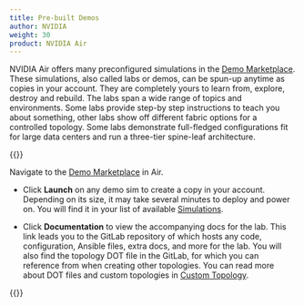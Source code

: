 ```yaml
---
title: Pre-built Demos
author: NVIDIA
weight: 30
product: NVIDIA Air
---
```

NVIDIA Air offers many preconfigured simulations in the [Demo Marketplace](https://air.nvidia.com/demos). These simulations, also called labs or demos, can be spun-up anytime as copies in your account. They are completely yours to learn from, explore, destroy and rebuild. The labs span a wide range of topics and environments. Some labs provide step-by step instructions to teach you about something, other labs show off different fabric options for a controlled topology. Some labs demonstrate full-fledged configurations fit for large data centers and run a three-tier spine-leaf architecture. 

{{<img src="/images/guides/nvidia-air/DemoMarketplace.png" alt="">}}

Navigate to the [Demo Marketplace](https://air.nvidia.com/demos) in Air. 

- Click **Launch** on any demo sim to create a copy in your account. Depending on its size, it may take several minutes to deploy and power on. You will find it in your list of available [Simulations](https://air.nvidia.com/simulations).

- Click **Documentation** to view the accompanying docs for the lab. This link leads you to the GitLab repository of which hosts any code, configuration, Ansible files, extra docs, and more for the lab. You will also find the topology DOT file in the GitLab, for which you can reference from when creating other topologies. You can read more about DOT files and custom topologies in [Custom Topology](https://docs.nvidia.com/networking-ethernet-software/nvidia-air/Custom-Topology/).

{{<img src="/images/guides/nvidia-air/Documentation.png" alt="">}}

